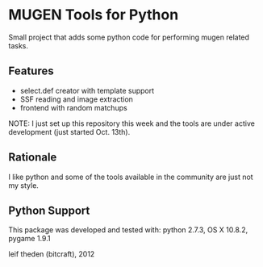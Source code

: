 MUGEN Tools for Python
======================

Small project that adds some python code for performing mugen related tasks.


Features
--------

* select.def creator with template support
* SSF reading and image extraction
* frontend with random matchups

NOTE: I just set up this repository this week and the tools are under active
development (just started Oct. 13th).


Rationale
---------

I like python and some of the tools available in the community are just not
my style.


Python Support
--------------

This package was developed and tested with:
python 2.7.3, OS X 10.8.2, pygame 1.9.1


leif theden (bitcraft), 2012
